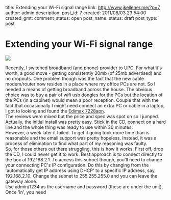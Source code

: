 title: Extending your Wi-Fi signal range
link: http://www.jkelleher.me/?p=7
author: admin
description: 
post_id: 7
created: 2011/08/03 23:54:00
created_gmt: 
comment_status: open
post_name: 
status: draft
post_type: post

# Extending your Wi-Fi signal range

![](http://ecx.images-amazon.com/images/I/31qVxXUcSsL._SL500_AA300_.jpg)

Recently, I switched broadband (and phone) provider to [UPC](http://www.upc.ie/broadband/twentyfive/). For what it's worth, a good move - getting consistently 20mb (of 25mb advertised) and no dropouts. One problem though was the fact that the new cable modem/router now resides in a place where my office PCs are not. So I needed a means of getting broadband across the house. The obvious choice was to buy a pair of wifi usb dongles for the PCs but the location of the PCs (in a cabinet) would mean a poor reception. Couple that with the fact that occasionally I might need connect an extra PC or cable in a laptop, I got to looking and found the [Edimax 7228apn](http://www.amazon.co.uk/Edimax-EW-7228APN-150mbps-Extender-5-Port/dp/B004JV42A0/ref=sr_1_1?ie=UTF8&qid=1312416278&sr=8-1).  
The reviews were mixed but the price and spec was spot on so I jumped. Actually, the initial install was pretty easy. Stick in the CD, connect on a hard line and the whole thing was ready to use within 30 minutes.  
However, a week later it failed. To get it going took more time than is reasonable and the email support was pretty hopeless. Instead, it was a process of elimination to find what part of my reasoning was faulty.  
So, for those others out there struggling, this is how it works. First off, drop the CD, I could never get it to work. Best approach is to connect directly to the box at 192.168.2.1. To access this subnet though, you'll need to change your connecting PC's IP configuration. Do this by changing from the 'automatically get IP address using DHCP' to a specific IP address, say, 192.168.2.10. Change the subnet to 255.255.255.0 and you can leave the gateway alone.  
Use admin/1234 as the username and password (these are under the unit). Once 'in', you need